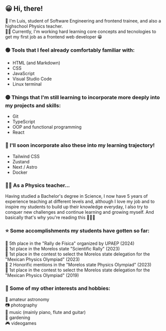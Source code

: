 ## 😀 Hi, there!
👦 I'm Luis, student of Software Engineering and frontend trainee, and also a highschool Physics teacher.<br>
👩‍💻 Currently, I'm working hard learning core concepts and tecnologies to get my first job as a frontend web developer 😁

### 🟢 Tools that I feel already comfortably familiar with:
* HTML (and Markdown)
* CSS
* JavaScript
* Visual Studio Code
* Linux terminal

### 🟡 Things that I'm still learning to incorporate more deeply into my projects and skills:
* Git
* TypeScript
* OOP and functional programming
* React

### 🔴 I'll soon incorporate also these into my learning trajectory!
* Tailwind CSS
* Zustand
* Next / Astro
* Docker

### 👩‍🏫 As a Physics teacher...
Having studied a Bachelor's degree in Science, I now have 5 years of experience teaching at different levels and, although I love my job and to inspire my students to build up their knowledge everyday, I also try to conquer new challenges and continue learning and growing myself. And basically that's why you're reading this 🙂💁‍♀️

### ⭐ Some accomplishments my students have gotten so far:
🏅 5th place in the "Rally de Física" organized by UPAEP (2024)<br>
🥇 1st place in the Morelos state "Scientific Rally" (2023)<br>
🥇 1st place in the contest to select the Morelos state delegation for the "Mexican Physics Olympiad" (2023)<br>
🏅 2 Honorific mentions in the "Morelos state Physics Olympiad" (2023)<br>
🥇 1st place in the contest to select the Morelos state delegation for the "Mexican Physics Olympiad" (2019)<br>

### 👀 Some of my other interests and hobbies:
🔭 amateur astronomy<br>
📷 photography<br>
🎵 music (mainly piano, flute and guitar)<br>
🌱 gardening<br>
🎮 videogames<br>
